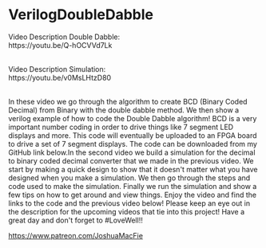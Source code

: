 # VerilogDoubleDabble
</p>
Video Description Double Dabble:</br>
https://youtu.be/Q-hOCVVd7Lk</p>
</br>
Video Description Simulation:</br>
https://youtu.be/v0MsLHtzD80</p>

</br>
In these video we go through the algorithm to create BCD (Binary Coded Decimal) from Binary with the double dabble method. We then show a verilog example of how to code the Double Dabble algorithm! BCD is a very important number coding in order to drive things like 7 segment LED displays and more. This code will eventually be uploaded to an FPGA board to drive a set of 7 segment displays. The code can be downloaded from my GitHub link below.In the second video we build a simulation for the decimal to binary coded decimal converter that we made in the previous video. We start by making a quick design to show that it doesn't matter what you have designed when you make a simulation. We then go through the steps and code used to make the simulation. Finally we run the simulation and show a few tips on how to get around and view things. Enjoy the video and find the links to the code and the previous video below! Please keep an eye out in the description for the upcoming videos that tie into this project! Have a great day and don't forget to #LoveWell!!

https://www.patreon.com/JoshuaMacFie</p>
